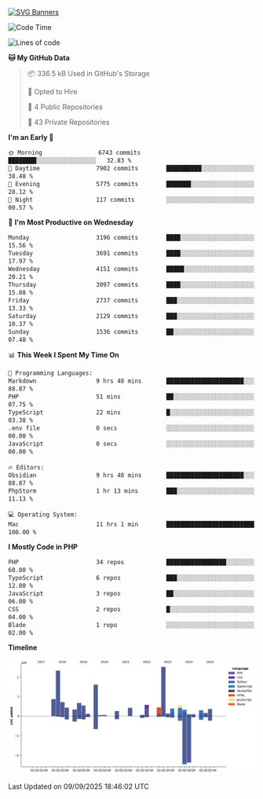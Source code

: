 [![SVG Banners](https://svg-banners.vercel.app/api?type=glitch&text1=Gere_Lajos%F0%9F%92%BB&width=800&height=400)](https://github.com/Akshay090/svg-banners)

<!--START_SECTION:waka-->
![Code Time](http://img.shields.io/badge/Code%20Time-2%2C825%20hrs-blue)

![Lines of code](https://img.shields.io/badge/From%20Hello%20World%20I%27ve%20Written-14.3%20million%20lines%20of%20code-blue)

**🐱 My GitHub Data** 

> 📦 336.5 kB Used in GitHub's Storage 
 > 
> 💼 Opted to Hire
 > 
> 📜 4 Public Repositories 
 > 
> 🔑 43 Private Repositories 
 > 
**I'm an Early 🐤** 

```text
🌞 Morning                6743 commits        ████████░░░░░░░░░░░░░░░░░   32.83 % 
🌆 Daytime                7902 commits        ██████████░░░░░░░░░░░░░░░   38.48 % 
🌃 Evening                5775 commits        ███████░░░░░░░░░░░░░░░░░░   28.12 % 
🌙 Night                  117 commits         ░░░░░░░░░░░░░░░░░░░░░░░░░   00.57 % 
```
📅 **I'm Most Productive on Wednesday** 

```text
Monday                   3196 commits        ████░░░░░░░░░░░░░░░░░░░░░   15.56 % 
Tuesday                  3691 commits        ████░░░░░░░░░░░░░░░░░░░░░   17.97 % 
Wednesday                4151 commits        █████░░░░░░░░░░░░░░░░░░░░   20.21 % 
Thursday                 3097 commits        ████░░░░░░░░░░░░░░░░░░░░░   15.08 % 
Friday                   2737 commits        ███░░░░░░░░░░░░░░░░░░░░░░   13.33 % 
Saturday                 2129 commits        ███░░░░░░░░░░░░░░░░░░░░░░   10.37 % 
Sunday                   1536 commits        ██░░░░░░░░░░░░░░░░░░░░░░░   07.48 % 
```


📊 **This Week I Spent My Time On** 

```text
💬 Programming Languages: 
Markdown                 9 hrs 48 mins       ██████████████████████░░░   88.87 % 
PHP                      51 mins             ██░░░░░░░░░░░░░░░░░░░░░░░   07.75 % 
TypeScript               22 mins             █░░░░░░░░░░░░░░░░░░░░░░░░   03.38 % 
.env file                0 secs              ░░░░░░░░░░░░░░░░░░░░░░░░░   00.00 % 
JavaScript               0 secs              ░░░░░░░░░░░░░░░░░░░░░░░░░   00.00 % 

🔥 Editors: 
Obsidian                 9 hrs 48 mins       ██████████████████████░░░   88.87 % 
PhpStorm                 1 hr 13 mins        ███░░░░░░░░░░░░░░░░░░░░░░   11.13 % 

💻 Operating System: 
Mac                      11 hrs 1 min        █████████████████████████   100.00 % 
```

**I Mostly Code in PHP** 

```text
PHP                      34 repos            █████████████████░░░░░░░░   68.00 % 
TypeScript               6 repos             ███░░░░░░░░░░░░░░░░░░░░░░   12.00 % 
JavaScript               3 repos             ██░░░░░░░░░░░░░░░░░░░░░░░   06.00 % 
CSS                      2 repos             █░░░░░░░░░░░░░░░░░░░░░░░░   04.00 % 
Blade                    1 repo              ░░░░░░░░░░░░░░░░░░░░░░░░░   02.00 % 
```



**Timeline**

![Lines of Code chart](https://raw.githubusercontent.com/gere-lajos/gere-lajos/main/assets/bar_graph.png)


 Last Updated on 09/09/2025 18:46:02 UTC
<!--END_SECTION:waka-->
